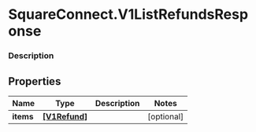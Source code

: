 # SquareConnect.V1ListRefundsResponse

### Description



## Properties
Name | Type | Description | Notes
------------ | ------------- | ------------- | -------------
**items** | [**[V1Refund]**](V1Refund.md) |  | [optional] 


